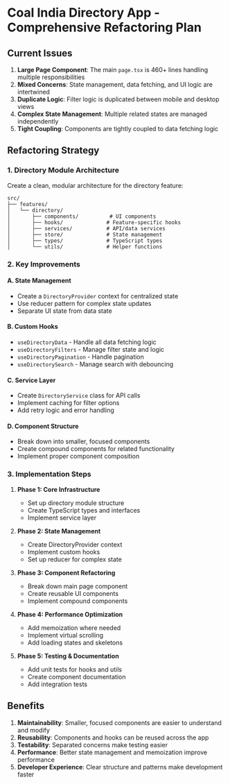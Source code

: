 # Coal India Directory App - Comprehensive Refactoring Plan

## Current Issues

1. **Large Page Component**: The main `page.tsx` is 460+ lines handling multiple responsibilities
2. **Mixed Concerns**: State management, data fetching, and UI logic are intertwined
3. **Duplicate Logic**: Filter logic is duplicated between mobile and desktop views
4. **Complex State Management**: Multiple related states are managed independently
5. **Tight Coupling**: Components are tightly coupled to data fetching logic

## Refactoring Strategy

### 1. Directory Module Architecture

Create a clean, modular architecture for the directory feature:

```
src/
├── features/
│   └── directory/
│       ├── components/          # UI components
│       ├── hooks/              # Feature-specific hooks
│       ├── services/           # API/data services
│       ├── store/              # State management
│       ├── types/              # TypeScript types
│       └── utils/              # Helper functions
```

### 2. Key Improvements

#### A. State Management

- Create a `DirectoryProvider` context for centralized state
- Use reducer pattern for complex state updates
- Separate UI state from data state

#### B. Custom Hooks

- `useDirectoryData` - Handle all data fetching logic
- `useDirectoryFilters` - Manage filter state and logic
- `useDirectoryPagination` - Handle pagination
- `useDirectorySearch` - Manage search with debouncing

#### C. Service Layer

- Create `DirectoryService` class for API calls
- Implement caching for filter options
- Add retry logic and error handling

#### D. Component Structure

- Break down into smaller, focused components
- Create compound components for related functionality
- Implement proper component composition

### 3. Implementation Steps

1. **Phase 1: Core Infrastructure**

   - Set up directory module structure
   - Create TypeScript types and interfaces
   - Implement service layer

2. **Phase 2: State Management**

   - Create DirectoryProvider context
   - Implement custom hooks
   - Set up reducer for complex state

3. **Phase 3: Component Refactoring**

   - Break down main page component
   - Create reusable UI components
   - Implement compound components

4. **Phase 4: Performance Optimization**

   - Add memoization where needed
   - Implement virtual scrolling
   - Add loading states and skeletons

5. **Phase 5: Testing & Documentation**
   - Add unit tests for hooks and utils
   - Create component documentation
   - Add integration tests

## Benefits

1. **Maintainability**: Smaller, focused components are easier to understand and modify
2. **Reusability**: Components and hooks can be reused across the app
3. **Testability**: Separated concerns make testing easier
4. **Performance**: Better state management and memoization improve performance
5. **Developer Experience**: Clear structure and patterns make development faster
